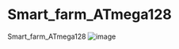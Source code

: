# Smart_farm_ATmega128
Smart_farm_ATmega128
![image](https://user-images.githubusercontent.com/47591345/61443979-7deded00-a985-11e9-86eb-43d6f9e818c3.png)
